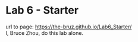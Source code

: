# Lab 6 - Starter
url to page: https://the-bruz.github.io/Lab6_Starter/  
I, Bruce Zhou, do this lab alone.
